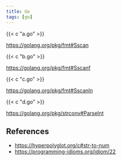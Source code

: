 ```yaml
---
title: Go
tags: [go]
---
```


{{< c "a.go" >}}

<https://golang.org/pkg/fmt#Sscan>

{{< c "b.go" >}}

<https://golang.org/pkg/fmt#Sscanf>

{{< c "c.go" >}}

<https://golang.org/pkg/fmt#Sscanln>

{{< c "d.go" >}}

<https://golang.org/pkg/strconv#ParseInt>

## References

- <https://hyperpolyglot.org/c#str-to-num>
- <https://programming-idioms.org/idiom/22>
